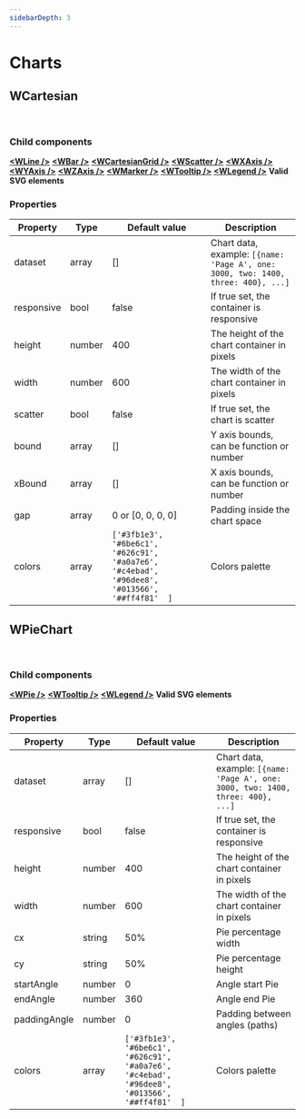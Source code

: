 ```yaml
---
sidebarDepth: 3
---
```

# Charts

## WCartesian

<br>
<Api-Cartesian />

### Child components
**[\<WLine />](/api/components.html#wline)**
**[\<WBar />](/api/components.html#wbar)**
**[\<WCartesianGrid />](/api/components.html#wcartesiangrid)**
**[\<WScatter />](/api/components.html#wscatter)**
**[\<WXAxis />](/api/components.html#wxaxis)**
**[\<WYAxis />](/api/components.html#wyaxis)**
**[\<WZAxis />](/api/components.html#wzaxis)**
**[\<WMarker />](/api/components.html#wmarker)**
**[\<WTooltip />](/api/widgets.html#wtooltip)**
**[\<WLegend />](/api/widgets.html#wlegends)**
**Valid SVG elements**

### Properties
| Property | Type | Default value | Description |
|----------|------|---------------|-------------|
| dataset | array | [] | Chart data, example:  ```[{name: 'Page A', one: 3000, two: 1400, three: 400}, ...]``` |
| responsive | bool | false | If true set, the container is responsive |
| height | number | 400 | The height of the chart container in pixels |
| width | number | 600 | The width of the chart container in pixels |
| scatter | bool | false | If true set, the chart is scatter  |
| bound | array | [] | Y axis bounds, can be function or number |
| xBound | array | [] | X axis bounds, can be function or number |
| gap | array | 0 or [0, 0, 0, 0] | Padding inside the chart space |
| colors | array | ```['#3fb1e3',  '#6be6c1',  '#626c91',  '#a0a7e6',  '#c4ebad',  '#96dee8',  '#013566',  '##ff4f81'  ]``` | Colors palette |

## WPieChart

<br>
<Api-PieChart />

### Child components
**[\<WPie />](/api/components.html#wpie)**
**[\<WTooltip />](/api/widgets.html#wtooltip)**
**[\<WLegend />](/api/widgets.html#wlegends)**
**Valid SVG elements**

### Properties
| Property | Type | Default value | Description |
|----------|------|---------------|-------------|
| dataset | array | [] | Chart data, example:  ```[{name: 'Page A', one: 3000, two: 1400, three: 400}, ...]``` |
| responsive | bool | false | If true set, the container is responsive |
| height | number | 400 | The height of the chart container in pixels |
| width | number | 600 | The width of the chart container in pixels |
| cx | string | 50% | Pie percentage width |
| cy | string | 50% | Pie percentage height |
| startAngle | number | 0 | Angle start Pie |
| endAngle | number | 360 | Angle end Pie |
| paddingAngle | number | 0 | Padding between angles (paths) |
| colors | array | ```['#3fb1e3',  '#6be6c1',  '#626c91',  '#a0a7e6',  '#c4ebad',  '#96dee8',  '#013566',  '##ff4f81'  ]``` | Colors palette |
